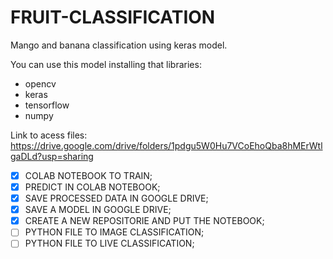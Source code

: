 # FRUIT-CLASSIFICATION
Mango and banana classification using keras model.

You can use this model installing that libraries:

 - opencv <br />
 - keras <br />
 - tensorflow <br />
 - numpy <br />

Link to acess files: <https://drive.google.com/drive/folders/1pdgu5W0Hu7VCoEhoQba8hMErWtlgaDLd?usp=sharing>

- [X] COLAB NOTEBOOK TO TRAIN;
- [X] PREDICT IN COLAB NOTEBOOK;
- [X] SAVE PROCESSED DATA IN GOOGLE DRIVE;
- [X] SAVE A MODEL IN GOOGLE DRIVE;
- [X] CREATE A NEW REPOSITORIE AND PUT THE NOTEBOOK; 
- [ ] PYTHON FILE TO IMAGE CLASSIFICATION;
- [ ] PYTHON FILE TO LIVE CLASSIFICATION;

